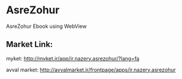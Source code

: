 # AsreZohur
AsreZohur Ebook using WebView

## Market Link:
myket: http://myket.ir/app/ir.nazery.asrezohur/?lang=fa

avval market: http://avvalmarket.ir/frontpage/apps/ir.nazery.asrezohur
